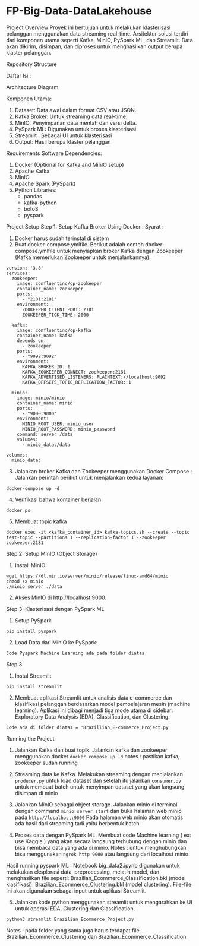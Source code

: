 # FP-Big-Data-DataLakehouse

Project Overview
Proyek ini bertujuan untuk melakukan klasterisasi pelanggan menggunakan data streaming real-time. Arsitektur solusi terdiri dari komponen utama seperti Kafka, MinIO, PySpark ML, dan Streamlit. Data akan dikirim, disimpan, dan diproses untuk menghasilkan output berupa klaster pelanggan.

Repository Structure

Daftar Isi : 

Architecture Diagram

Komponen Utama:
1. Dataset: Data awal dalam format CSV atau JSON.
2. Kafka Broker: Untuk streaming data real-time.
3. MinIO: Penyimpanan data mentah dan versi delta.
4. PySpark ML: Digunakan untuk proses klasterisasi.
5. Streamlit : Sebagai UI untuk klasterisasi
6. Output: Hasil berupa klaster pelanggan


Requirements
Software Dependencies:
1. Docker (Optional for Kafka and MinIO setup)
2. Apache Kafka
3. MinIO
4. Apache Spark (PySpark)
5. Python Libraries:
	- pandas
	- kafka-python
	- boto3
	- pyspark

Project Setup
Step 1: Setup Kafka Broker
Using Docker :
Syarat : 
1. Docker harus sudah terinstal di sistem
2. Buat docker-compose.ymlfile. Berikut adalah contoh docker-compose.ymlfile untuk menyiapkan broker Kafka dengan Zookeeper (Kafka memerlukan Zookeeper untuk menjalankannya):

```
version: '3.8'
services:
  zookeeper:
    image: confluentinc/cp-zookeeper
    container_name: zookeeper
    ports:
      - "2181:2181"
    environment:
      ZOOKEEPER_CLIENT_PORT: 2181
      ZOOKEEPER_TICK_TIME: 2000

  kafka:
    image: confluentinc/cp-kafka
    container_name: kafka
    depends_on:
      - zookeeper
    ports:
      - "9092:9092"
    environment:
      KAFKA_BROKER_ID: 1
      KAFKA_ZOOKEEPER_CONNECT: zookeeper:2181
      KAFKA_ADVERTISED_LISTENERS: PLAINTEXT://localhost:9092
      KAFKA_OFFSETS_TOPIC_REPLICATION_FACTOR: 1

  minio:
    image: minio/minio
    container_name: minio
    ports:
      - "9000:9000"
    environment:
      MINIO_ROOT_USER: minio_user
      MINIO_ROOT_PASSWORD: minio_password
    command: server /data
    volumes:
      - minio_data:/data

volumes:
  minio_data:
```

3. Jalankan broker Kafka dan Zookeeper menggunakan Docker Compose : Jalankan perintah berikut untuk menjalankan kedua layanan:
```
docker-compose up -d
```
4. Verifikasi bahwa kontainer berjalan
```
docker ps
```
5. Membuat topic kafka 
```
docker exec -it <kafka_container_id> kafka-topics.sh --create --topic test-topic --partitions 1 --replication-factor 1 --zookeeper zookeeper:2181
```

Step 2: Setup MinIO (Object Storage)
1. Install MinIO:
```
wget https://dl.min.io/server/minio/release/linux-amd64/minio
chmod +x minio
./minio server ./data
```
2. Akses MinIO di http://localhost:9000.

Step 3: Klasterisasi dengan PySpark ML
1. Setup PySpark
```
pip install pyspark
```
2. Load Data dari MinIO ke PySpark:
```
Code Pyspark Machine Learning ada pada folder diatas
```

Step 3 
1. Instal Streamlit 
```
pip install streamlit
```
2. Membuat aplikasi Streamlit untuk analisis data e-commerce dan klasifikasi pelanggan berdasarkan model pembelajaran mesin (machine learning). Aplikasi ini dibagi menjadi tiga mode utama di sidebar: Exploratory Data Analysis (EDA), Classification, dan Clustering.
```
Code ada di folder diatas = 'Brazillian_E-commerce_Project.py
```

Running the Project
1. Jalankan Kafka dan buat topik.
Jalankan kafka dan zookeeper menggunakan docker ```docker compose up -d```
notes : pastikan kafka, zookeeper sudah running

1. Streaming data ke Kafka.
Melakukan streaming dengan menjalankan ```producer.py``` untuk load dataset dan setelah itu jalankan ```consumer.py``` untuk membuat batch untuk menyimpan dataset yang akan langsung disimpan di minio

3. Jalankan MinIO sebagai object storage.
Jalankan minio di terminal dengan command ```minio server start``` dan buka halaman web minio pada ```http://localhost:9000``` 
Pada halaman web minio akan otomatis ada hasil dari streaming tadi yaitu berbentuk batch

4. Proses data dengan PySpark ML.
Membuat code Machine learning ( ex: use Kaggle ) yang akan secara langsung terhubung dengan minio dan bisa membaca data yang ada di minio. 
Notes : untuk menghubungkan bisa menggunakan ```ngrok http 9000``` atau langsung dari localhost minio

Hasil running pyspark ML :
Notebook big_data2.ipynb digunakan untuk melakukan eksplorasi data, preprocessing, melatih model, dan menghasilkan file seperti:
Brazilian_Ecommerce_Classification.bkl (model klasifikasi).
Brazilian_Ecommerce_Clustering.bkl (model clustering).
File-file ini akan digunakan sebagai input untuk aplikasi Streamlit.

5. Jalankan kode python menggunakan streamlit untuk mengarahkan ke UI untuk operasi EDA, Clustering dan Classification. 

```
python3 streamlit Brazilian_Ecommerce_Project.py
```
Notes : pada folder yang sama juga harus terdapat file Brazilian_Ecommerce_Clustering dan Brazilian_Ecommerce_Classification



